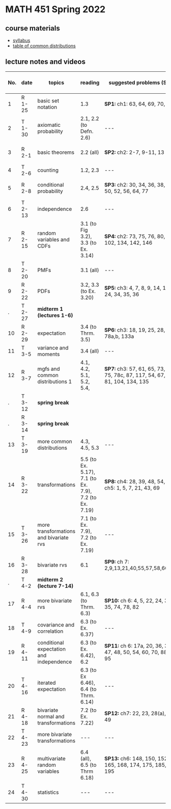 # MATH 451 Spring 2022

## course materials

- [syllabus](docs/syllabus.md)
- [table of common distributions](docs/distab_small.pdf)


## lecture notes and videos

No. | date | topics | reading | suggested problems (SP) | notes |  quiz problem (QP) | 
--- | --- | --- | --- | --- | --- | --- |
1|R 1-25 | basic set notation |  1.3 | **SP1:**  ch1: 63, 64, 69, 70, 73 | [sec1](lns/lec1_1.pdf), [sec2](lns/lec1_2.pdf)|  [QP 1](qp/qp1.pdf) due Feb 1 | 
2|T 1-30 | axiomatic probability |  2.1, 2.2 (to Defn. 2.6) | --- | [sec1](lns/lec2_1.pdf), [sec2](lns/lec2_2.pdf)|  --- | 
3|R 2-1 | basic theorems |  2.2 (all) | **SP2:**  ch2: 2-7, 9-11, 13 | [sec1](lns/lec3_1.pdf), [sec2](lns/lec3_2.pdf)|  [QP 2](qp/qp2.pdf) due Feb 8 | 
4|T 2-6 | counting |  1.2, 2.3 | --- | [sec1](lns/lec4_1.pdf), [sec2](lns/lec4_2.pdf)| --- | 
5|R 2-8 | conditional probability |  2.4, 2.5 | **SP3:**  ch2: 30, 34, 36, 38, 48, 50, 52, 56, 64, 77 | [sec1](lns/lec5_1.pdf), [sec2](lns/lec5_2.pdf)|  [QP 3](qp/qp3.pdf) due Feb 15 | 
6|T 2-13 | independence |  2.6 | --- | [sec1](lns/lec6_1.pdf), [sec2](lns/lec6_2.pdf)|  --- |
7|R 2-15 | random variables and CDFs | 3.1 (to Fig 3.2), 3.3 (to Ex. 3.14) | **SP4:**  ch2: 73, 75, 76, 80, 94, 102, 134, 142, 146 | [sec1](lns/lec7_1.pdf), [sec2](lns/lec7_2.pdf)|  [QP 4](qp/qp4.pdf) due Feb 22 | 
8|T 2-20 | PMFs |  3.1 (all) | --- | [sec1](lns/lec8_1.pdf), [sec2](lns/lec8_2.pdf)|  --- |
9|R 2-22 | PDFs |  3.2, 3.3 (to Ex. 3.20) | **SP5:**  ch3: 4, 7, 8, 9, 14, 15, 24, 34, 35, 36| [sec1](lns/lec9_1.pdf), [sec2](lns/lec9_2.pdf)|  [QP 5](qp/qp5.pdf) due Feb 29 | 
. |T 2-27 | **midterm 1 (lectures 1-6)**  |
10|R 2-29 | expectation |  3.4 (to Thrm. 3.5)| **SP6:**  ch3: 18, 19, 25, 28, 48, 78a,b, 133a | [sec1](lns/lec10_1.pdf), [sec2](lns/lec10_2.pdf)|  [QP 6](qp/qp6.pdf) due Mar 7 | 
11|T 3-5 | variance and moments |  3.4 (all) | --- | [sec1](lns/lec11_1.pdf), [sec2](lns/lec11_2.pdf)| --- | 
12|R 3-7 | mgfs and common distributions 1 |  4.1, 4.2, 5.1, 5.2, 5.4, | **SP7:**  ch3: 57, 61, 65, 73, 74, 75, 78c, 87, 117, 54, 67, 71, 81, 104, 134, 135| [sec1](lns/lec12_1.pdf), [sec2](lns/lec12_2.pdf)| [QP7](qp/qp7.pdf) due Mar 21 | 
.|T  3-12 | **spring break** |
.|R  3-14 | **spring break** |
13|T 3-19 | more common distributions |  4.3, 4.5, 5.3 | --- | [sec1](lns/lec13_1.pdf), [sec2](lns/lec13_2.pdf)| --- | 
14|R 3-22 | transformations | 5.5 (to Ex. 5.17), 7.1 (to Ex. 7.9), 7.2 (to Ex. 7.19) | **SP8:**  ch4: 28, 39, 48, 54, ch5: 1, 5, 7, 21, 43, 69 | [sec1](lns/lec14_1.pdf), [sec2](lns/lec14_2.pdf)|  [QP8](qp/qp8.pdf) due Mar 28 | 
15|T 3-26 | more transformations and bivariate rvs | 7.1 (to Ex. 7.9), 7.2 (to Ex. 7.19)  | --- | [sec1](lns/lec15_1.pdf), [sec2](lns/lec15_2.pdf)| --- | 
16|R 3-28 | bivariate rvs | 6.1 | **SP9:**  ch 7: 2,9,13,21,40,55,57,58,60,63 | [sec1](lns/lec16_1.pdf), [sec2](lns/lec16_2.pdf)|  [QP9](qp/qp9.pdf) due Apr 4 | 
. |T 4-2 | **midterm 2 (lecture 7-14)** | 
17|R 4-4 | more bivariate rvs |  6.1, 6.3 (to Thrm. 6.3) | **SP10:**  ch 6: 4, 5, 22, 24, 32, 35, 74, 78, 82 | [sec1](lns/lec17_1.pdf), [sec2](lns/lec17_2.pdf)|  [QP10](qp/qp10.pdf) due Apr 11 | 
18|T 4-9 | covariance and correlation |  6.3 (to Ex. 6.37) | --- | [sec1](lns/lec18_1.pdf), [sec2](lns/lec18_2.pdf)|  --- | 
19|R 4-11 | conditional expectation and independence |  6.3 (to Ex. 6.42), 6.2  | **SP11:**  ch 6: 17a, 20, 36, 37, 47, 48, 50, 54, 60, 70, 88, 95 | [sec1](lns/lec19_1.pdf), [sec2](lns/lec19_2.pdf)| [QP11](qp/qp11.pdf) due Apr 18 | 
20|T 4-16 | iterated expectation | 6.3 (to Ex 6.46), 6.4 (to Thrm. 6.14)  | --- | [sec1](lns/lec20_1.pdf), [sec2](lns/lec20_2.pdf)|  --- | 
21|R 4-18 | bivariate normal and transformations |  7.2 (to Ex. 7.22) | **SP12:**  ch7: 22, 23, 28(a), 38, 49 | [sec1](lns/lec21_1.pdf), [sec2](lns/lec21_2.pdf)| [QP12](qp/qp12.pdf) due April 25 | 
22|T 4-23 | more bivariate transformations | --- | --- | [notes](lns/lec22.pdf) |  --- | 
23|R 4-25 | multivariate random variables | 6.4 (all), 6.5 (to Thrm 6.18) | **SP13:**  ch6: 148, 150, 152, 165, 168, 174, 175, 185, 195 | [notes](lns/lec23.pdf)|  --- | 
24|T 4-30 | statistics | --- | --- |  [sec1](lns/lec24_1.pdf) [sec2](lns/lec24_2.pdf)|  --- |

